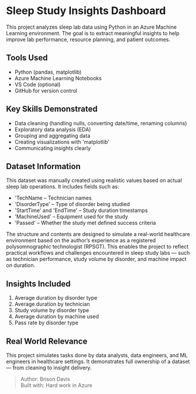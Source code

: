 # Sleep Study Insights Dashboard

This project analyzes sleep lab data using Python in an Azure Machine Learning environment. The goal is to extract meaningful insights to help improve lab performance, resource planning, and patient outcomes.

## Tools Used
- Python (pandas, matplotlib)
- Azure Machine Learning Notebooks
- VS Code (optional)
- GitHub for version control

## Key Skills Demonstrated
- Data cleaning (handling nulls, converting date/time, renaming columns)
- Exploratory data analysis (EDA)
- Grouping and aggregating data
- Creating visualizations with 'matplotlib'
- Communicating insights clearly

##  Dataset Information

This dataset was manually created using realistic values based on actual sleep lab operations. It includes fields such as:

- 'TechName – Technician names  
- 'DisorderType' – Type of disorder being studied  
- 'StartTime' and 'EndTime' – Study duration timestamps  
- 'MachineUsed' – Equipment used for the study  
- 'Passed' – Whether the study met defined success criteria  

The structure and contents are designed to simulate a real-world healthcare environment based on the author’s experience as a registered polysomnographic technologist (RPSGT). This enables the project to reflect practical workflows and challenges encountered in sleep study labs — such as technician performance, study volume by disorder, and machine impact on duration.

## Insights Included
1. Average duration by disorder type
2. Average duration by technician
3. Study volume by disorder type
4. Average duration by machine used
5. Pass rate by disorder type

## Real World Relevance
This project simulates tasks done by data analysts, data engineers, and ML engineers in healthcare settings. It demonstrates full ownership of a dataset — from cleaning to insight delivery.



> Author: Brison Davis  
> Built with: Hard work in Azure
